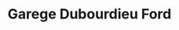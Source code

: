 ---
title: "Garege Dubourdieu Ford"
url: /biscarrosse/garege-dubourdieu-ford/
shop: réparation de voitures
---